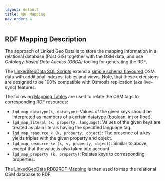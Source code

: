 ```yaml
---
layout: default
title: RDF Mapping
nav_order: 4
---
```


## RDF Mapping Description

The approach of Linked Geo Data is to store the mapping information in a relational database (Post GIS) together with the OSM data, and use *Ontology-based Data Access (OBDA)* tooling for generating the RDF.

The [LinkedGeoData SQL Scripts](https://github.com/GeoKnow/LinkedGeoData/tree/master/linkedgeodata-core/src/main/resources/org/aksw/linkedgeodata/sql) extend a [simple schema flavoured](http://wiki.openstreetmap.org/wiki/Osmosis/Detailed_Usage_0.43#PostGIS_Tasks_.28Simple_Schema.29) OSM data with additional indexes, tables and views.
Note, that these extensions are designed to be 100% compatible with Osmosis replication (aka live-sync) features.

The following [Mapping Tables](https://github.com/GeoKnow/LinkedGeoData/blob/master/linkedgeodata-core/src/main/resources/org/aksw/linkedgeodata/sql/Mappings.sql) are used to relate the OSM tags to corresponding RDF resources:

* `lgd_map_datatype(k, datatype)`: Values of the given keys should be interpreted as members of a certain datatype (boolean, int or float).
* `lgd_map_literal (k, property, language)`: Values of the given keys are treated as plain literals having the specified language tag.
* `lgd_map_resource_k (k, property, object)`: The presence of a key yields triples with the given property and object.
* `lgd_map_resource_kv (k, v, property, object)`: Similar to above, except that the value is also taken into account.
* `lgd_map_property (k, property)`: Relates keys to corresponding properties.

The [LinkedGeoData RDB2RDF Mapping](https://github.com/GeoKnow/LinkedGeoData/blob/master/linkedgeodata-core/src/main/resources/org/aksw/linkedgeodata/sml/LinkedGeoData-Triplify-IndividualViews.sml) is then used to map the relational OSM database to RDF.


